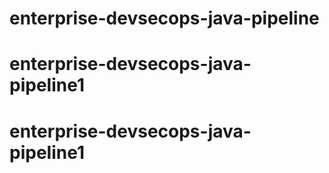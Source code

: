 # enterprise-devsecops-java-pipeline
# enterprise-devsecops-java-pipeline1
# enterprise-devsecops-java-pipeline1
